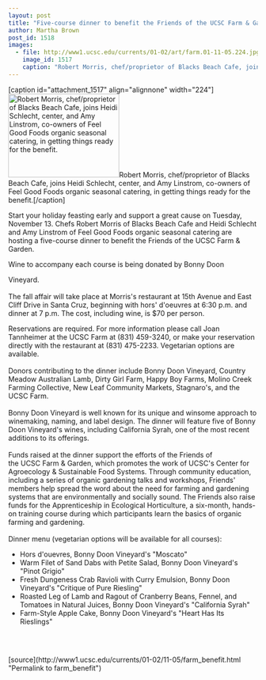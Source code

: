 ```yaml
---
layout: post
title: "Five-course dinner to benefit the Friends of the UCSC Farm & Garden"
author: Martha Brown
post_id: 1518
images:
  - file: http://www1.ucsc.edu/currents/01-02/art/farm.01-11-05.224.jpg
    image_id: 1517
    caption: "Robert Morris, chef/proprietor of Blacks Beach Cafe, joins Heidi Schlecht, center, and Amy Linstrom, co-owners of Feel Good Foods organic seasonal catering, in getting things ready for the benefit."
---
```


[caption id="attachment_1517" align="alignnone" width="224"]<a href="http://localhost/mysite/wp-content/uploads/2001/11/farm.01-11-05.224.jpg"><img class="size-full wp-image-1517" src="http://localhost/mysite/wp-content/uploads/2001/11/farm.01-11-05.224.jpg" alt="Robert Morris, chef/proprietor of Blacks Beach Cafe, joins Heidi Schlecht, center, and Amy Linstrom, co-owners of Feel Good Foods organic seasonal catering, in getting things ready for the benefit." width="224" height="169" /></a>Robert Morris, chef/proprietor of Blacks Beach Cafe, joins Heidi Schlecht, center, and Amy Linstrom, co-owners of Feel Good Foods organic seasonal catering, in getting things ready for the benefit.[/caption]
<p>
  Start your holiday feasting early and support a great cause on Tuesday, November 13. Chefs Robert Morris of Blacks Beach Cafe and Heidi Schlecht and Amy Linstrom of Feel Good Foods organic seasonal catering are hosting a five-course dinner to benefit the Friends of the UCSC Farm &amp; Garden.
</p>
<p>
  Wine to accompany each course is being donated by Bonny Doon
</p>Vineyard.<br>
<br>
The fall affair will take place at Morris's restaurant at 15th Avenue and East Cliff Drive in Santa Cruz, beginning with hors' d'oeuvres at 6:30 p.m. and dinner at 7 p.m. The cost, including wine, is $70 per person.
<p>
  Reservations are required. For more information please call Joan Tannheimer at the UCSC Farm at (831) 459-3240, or make your reservation directly with the restaurant at (831) 475-2233. Vegetarian options are available.<br>
  <br>
  Donors contributing to the dinner include Bonny Doon Vineyard, Country Meadow Australian Lamb, Dirty Girl Farm, Happy Boy Farms, Molino Creek Farming Collective, New Leaf Community Markets, Stagnaro's, and the UCSC Farm.<br>
  <br>
  Bonny Doon Vineyard is well known for its unique and winsome approach to winemaking, naming, and label design. The dinner will feature five of Bonny Doon Vineyard's wines, including California Syrah, one of the most recent additions to its offerings.<br>
  <br>
  Funds raised at the dinner support the efforts of the Friends of<br>
  the UCSC Farm &amp; Garden, which promotes the work of UCSC's Center for Agroecology &amp; Sustainable Food Systems. Through community education, including a series of organic gardening talks and workshops, Friends' members help spread the word about the need for farming and gardening systems that are environmentally and socially sound. The Friends also raise funds for the Apprenticeship in Ecological Horticulture, a six-month, hands-on training course during which participants learn the basics of organic farming and gardening.<br>
  <br>
  Dinner menu (vegetarian options will be available for all courses):
</p>
<ul>
  <li>Hors d'ouevres, Bonny Doon Vineyard's "Moscato"
  </li>
  <li>Warm Filet of Sand Dabs with Petite Salad, Bonny Doon Vineyard's "Pinot Grigio"
  </li>
  <li>Fresh Dungeness Crab Ravioli with Curry Emulsion, Bonny Doon Vineyard's "Critique of Pure Riesling"
  </li>
  <li>Roasted Leg of Lamb and Ragout of Cranberry Beans, Fennel, and Tomatoes in Natural Juices, Bonny Doon Vineyard's "California Syrah"
  </li>
  <li>Farm-Style Apple Cake, Bonny Doon Vineyard's "Heart Has Its Rieslings"
  </li>
</ul>
<p>
  <br>

</p>
<p>
  <img align="bottom" alt=" " border="0" height="1" src="../../images/trans.gif" width="385">
</p>
[source](http://www1.ucsc.edu/currents/01-02/11-05/farm_benefit.html "Permalink to farm_benefit")
